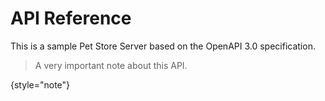 # API Reference

This is a sample Pet Store Server based on the OpenAPI 3.0 specification.

> A very important note about this API.
> 
{style="note"}


<api-doc openapi-path="../oas/openapi.yaml"></api-doc>


<!-- Use the <api-doc> element to generate the documentation for a few specific endpoints and methods with the same tag 
or <api-endpoint> element to generate the documentation for a specific endpoint and method.
See the subsections here for specific examples. -->